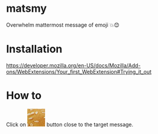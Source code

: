 # matsmy
Overwhelm mattermost message of emoji :boom::blush:

# Installation
https://developer.mozilla.org/en-US/docs/Mozilla/Add-ons/WebExtensions/Your_first_WebExtension#Trying_it_out

# How to
Click on <img alt="action" src="assets/action.png"> button close to the target message.

